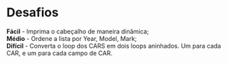 <h1>Desafios</h1>

<b>Fácil</b> - Imprima o cabeçalho de maneira dinâmica;<br>
<b>Médio</b> - Ordene a lista por Year, Model, Mark;<br>
<b>Difícil</b> - Converta o loop dos CARS em dois loops aninhados. Um para cada CAR, e um para cada campo de CAR.
